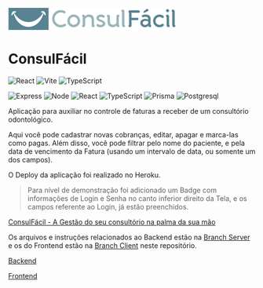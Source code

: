 [![LOGO](img/logo.png)](https://consulfacilapp.herokuapp.com/)
# ConsulFácil
![React](https://img.shields.io/badge/React-20232A?style=for-the-badge&logo=react&logoColor=61DAFB) ![Vite](https://img.shields.io/badge/Vite-B73BFE?style=for-the-badge&logo=vite&logoColor=FFD62E) ![TypeScript](https://img.shields.io/badge/TypeScript-007ACC?style=for-the-badge&logo=typescript&logoColor=white)

![Express](https://img.shields.io/badge/Express.js-000000?style=for-the-badge&logo=express&logoColor=white) ![Node](https://img.shields.io/badge/Node.js-339933?style=for-the-badge&logo=nodedotjs&logoColor=white) ![React](https://img.shields.io/badge/React-20232A?style=for-the-badge&logo=react&logoColor=61DAFB) ![TypeScript](https://img.shields.io/badge/TypeScript-007ACC?style=for-the-badge&logo=typescript&logoColor=white) ![Prisma](https://img.shields.io/badge/Prisma-3982CE?style=for-the-badge&logo=Prisma&logoColor=white) ![Postgresql](https://img.shields.io/badge/PostgreSQL-316192?style=for-the-badge&logo=postgresql&logoColor=white)

Aplicação para auxiliar no controle de faturas a receber de um consultório odontológico.

Aqui você pode cadastrar novas cobranças, editar, apagar e marca-las como pagas.  Além disso, você pode filtrar pelo nome do paciente, e pela data de vencimento da Fatura (usando um intervalo de data, ou somente um dos campos).

O Deploy da aplicação foi realizado no Heroku.

> Para nível de demonstração foi adicionado um Badge com informações de Login e Senha no canto inferior direito da Tela, e os campos referente ao Login, já estão preenchidos.
>

[ConsulFácil - A Gestão do seu consultório na palma da sua mão](https://consulfacilapp.herokuapp.com/)

Os arquivos e instruções relacionados ao Backend estão na [Branch Server](https://github.com/mateusturola/consulFacil/tree/server) e os do Frontend estão na [Branch Client](https://github.com/mateusturola/consulFacil/tree/client) neste repositório.

[Backend](Geral%20a725edfb1ce748b78829ea1e0d8a4eab/Backend%201e04022ac04747b79b3e9a928acf6efc.md)

[Frontend](Geral%20a725edfb1ce748b78829ea1e0d8a4eab/Frontend%20ec2c7cf9b27d474188ab2be0038aaa9b.md)
